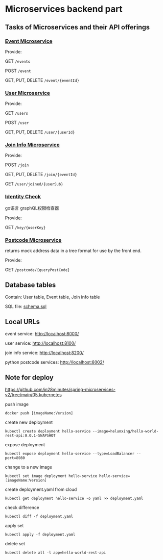 # Microservices backend part

## Tasks of Microservices and their API offerings

### [Event Microservice](./event)

Provide:

GET `/events`

POST `/event`

GET, PUT, DELETE `/event/{eventId}`

### [User Microservice](./user)

Provide:

GET `/users`

POST `/user`

GET, PUT, DELETE `/user/{userId}`

### [Join Info Microservice](./joinInfo)

Provide:

POST `/join`

GET, PUT, DELETE `/join/{eventId}`

GET `/user/joined/{userSub}`

### [Identity Check](./identityCheck)

go语言 graphQL权限检查器

Provide:

GET `/key/{userKey}`

### [Postcode Microservice](./postcode)

returns mock address data in a tree format for use by the front end.

Provide:

GET `/postcode/{queryPostCode}`

## Database tables

Contain: User table, Event table, Join info table

SQL file: [schema.sql](schema.sql)

## Local URLs

event service: <http://localhost:8000/>

user service: <http://localhost:8100/>

join info service: <http://localhost:8200/>



python postcode services: <http://localhost:8002/>

## Note for deploy

<https://github.com/in28minutes/spring-microservices-v2/tree/main/05.kubernetes>

push image

`docker push [imageName:Version]`

create new deployment

`kubectl create deployment hello-service --image=helunxing/hello-world-rest-api:0.0.1-SNAPSHOT`

expose deployment

`kubectl expose deployment hello-service --type=LoadBalancer --port=8080`

change to a new image

`kubectl set image deployment hello-service hello-service=[imageName:Version]`

create deployment.yaml from cloud

`kubectl get deployment hello-service -o yaml >> deployment.yaml`

check difference

`kubectl diff -f deployment.yaml`

apply set

`kubectl apply -f deployment.yaml`

delete set

`kubectl delete all -l app=hello-world-rest-api`
